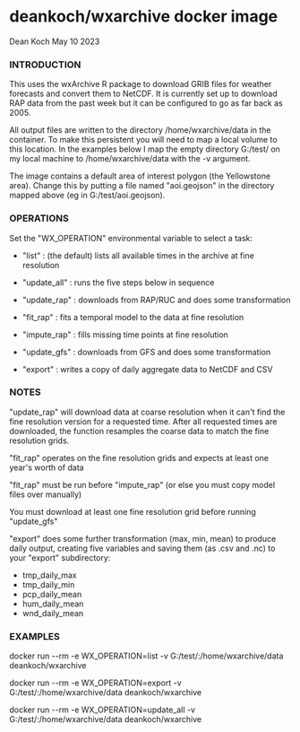 # deankoch/wxarchive docker image
Dean Koch
May 10 2023

### INTRODUCTION

This uses the wxArchive R package to download GRIB files for weather forecasts and convert them to
NetCDF. It is currently set up to download RAP data from the past week but it can be configured to
go as far back as 2005.

All output files are written to the directory /home/wxarchive/data in the container. To make this
persistent you will need to map a local volume to this location. In the examples below I map the
empty directory G:/test/ on my local machine to /home/wxarchive/data with the -v argument.

The image contains a default area of interest polygon (the Yellowstone area). Change this by putting
a file named "aoi.geojson" in the directory mapped above (eg in G:/test/aoi.geojson).


### OPERATIONS

Set the "WX_OPERATION" environmental variable to select a task:

* "list"           : (the default) lists all available times in the archive at fine resolution
* "update_all"     : runs the five steps below in sequence

* "update_rap"     : downloads from RAP/RUC and does some transformation
* "fit_rap"        : fits a temporal model to the data at fine resolution
* "impute_rap"     : fills missing time points at fine resolution
* "update_gfs"     : downloads from GFS and does some transformation
* "export"         : writes a copy of daily aggregate data to NetCDF and CSV


### NOTES

"update_rap" will download data at coarse resolution when it can't find the fine resolution
version for a requested time. After all requested times are downloaded, the function resamples
the coarse data to match the fine resolution grids.

"fit_rap" operates on the fine resolution grids and expects at least one year's worth of data

"fit_rap" must be run before "impute_rap" (or else you must copy model files over manually)

You must download at least one fine resolution grid before running "update_gfs"

"export" does some further transformation (max, min, mean) to produce daily output, creating
five variables and saving them (as .csv and .nc) to your "export" subdirectory:

* tmp_daily_max
* tmp_daily_min
* pcp_daily_mean
* hum_daily_mean
* wnd_daily_mean


### EXAMPLES

docker run --rm -e WX_OPERATION=list -v G:/test/:/home/wxarchive/data deankoch/wxarchive

docker run --rm -e WX_OPERATION=export -v G:/test/:/home/wxarchive/data deankoch/wxarchive

docker run --rm -e WX_OPERATION=update_all -v G:/test/:/home/wxarchive/data deankoch/wxarchive
